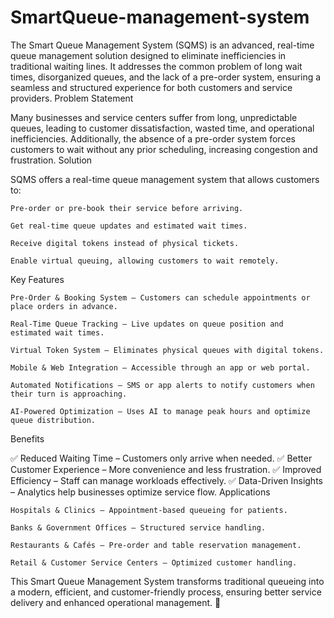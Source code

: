 # SmartQueue-management-system
The Smart Queue Management System (SQMS) is an advanced, real-time queue management solution designed to eliminate inefficiencies in traditional waiting lines. It addresses the common problem of long wait times, disorganized queues, and the lack of a pre-order system, ensuring a seamless and structured experience for both customers and service providers.
Problem Statement

Many businesses and service centers suffer from long, unpredictable queues, leading to customer dissatisfaction, wasted time, and operational inefficiencies. Additionally, the absence of a pre-order system forces customers to wait without any prior scheduling, increasing congestion and frustration.
Solution

SQMS offers a real-time queue management system that allows customers to:

    Pre-order or pre-book their service before arriving.

    Get real-time queue updates and estimated wait times.

    Receive digital tokens instead of physical tickets.

    Enable virtual queuing, allowing customers to wait remotely.

Key Features

    Pre-Order & Booking System – Customers can schedule appointments or place orders in advance.

    Real-Time Queue Tracking – Live updates on queue position and estimated wait times.

    Virtual Token System – Eliminates physical queues with digital tokens.

    Mobile & Web Integration – Accessible through an app or web portal.

    Automated Notifications – SMS or app alerts to notify customers when their turn is approaching.

    AI-Powered Optimization – Uses AI to manage peak hours and optimize queue distribution.

Benefits

✅ Reduced Waiting Time – Customers only arrive when needed.
✅ Better Customer Experience – More convenience and less frustration.
✅ Improved Efficiency – Staff can manage workloads effectively.
✅ Data-Driven Insights – Analytics help businesses optimize service flow.
Applications

    Hospitals & Clinics – Appointment-based queueing for patients.

    Banks & Government Offices – Structured service handling.

    Restaurants & Cafés – Pre-order and table reservation management.

    Retail & Customer Service Centers – Optimized customer handling.

This Smart Queue Management System transforms traditional queueing into a modern, efficient, and customer-friendly process, ensuring better service delivery and enhanced operational management. 🚀
